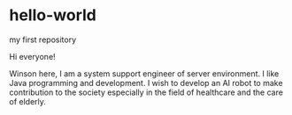 # hello-world
my first repository

Hi everyone!

Winson here, I am a system support engineer of server environment. 
I like Java programming and development. 
I wish to develop an AI robot to make contribution to the society
especially in the field of healthcare and the care of elderly.
